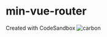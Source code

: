# min-vue-router
Created with CodeSandbox
![carbon](https://github.com/AAA611/min-vue-router/assets/63993849/bf6c58f8-72a9-45b2-821e-b56655f1952f)
